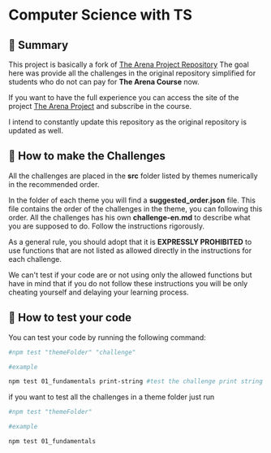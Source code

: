 # Computer Science with TS

## :page_with_curl: Summary

This project is basically a fork
of [The Arena Project Repository](https://github.com/the-arena-project/typescript-arenas) The goal
here was provide all the challenges in the original repository simplified for students who do not can pay for **The
Arena Course** now.

If you want to have the full experience you can access the site of the
project [The Arena Project](https://www.thearenaproject.co/) and subscribe in the course.

I intend to constantly update this repository as the original repository is updated as well.

## :rocket: How to make the Challenges

All the challenges are placed in the **src** folder listed by themes numerically in the recommended order.

In the folder of each theme you will find a **suggested_order.json** file. This file contains the order of the
challenges in the theme, you can following this order. All the challenges has his own **challenge-en.md** to describe
what you are supposed to do. Follow the instructions rigorously.

As a general rule, you should adopt that it is **EXPRESSLY PROHIBITED** to use functions that are not listed as allowed
directly in the instructions for each challenge.

We can't test if your code are or not using only the allowed functions but have in mind that if you do not follow these
instructions you will be only cheating yourself and delaying your learning process.

## :rocket: How to test your code

You can test your code by running the following command:

```bash
#npm test "themeFolder" "challenge"

#example

npm test 01_fundamentals print-string #test the challenge print string on fundamentals
```

if you want to test all the challenges in a theme folder just run

```bash
#npm test "themeFolder"

#example

npm test 01_fundamentals
```
